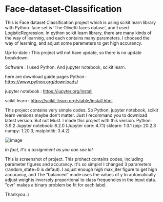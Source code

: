 # Face-dataset-Classification

This is Face dataset Classification project which is using scikit learn library with Python. face set is 'The Olivetti faces datase', and I used LogisticRegression. In python scikit learn library, there are many kinds of the way of learning, and each contains many parameters. I choosed the way of learning, and adjust some parameters to get high accurancy.

Up-to-date : This project will not have update, so there is no update breakdown.

Software : I used Python. And jupyter notebook, scikit learn.



here are download guide pages
Python : https://www.python.org/downloads/

jupyter notebook : https://jupyter.org/install

scikit learn : https://scikit-learn.org/stable/install.html

This project contains very simple codes. So Python, jupyter notebook, scikit learn versions maybe don't matter. Just I recommand you to download latest version. But not Must.
I made this project with this version. Python: 3.9.2 Jupyter notebook: 6.2.0 (Jupyter core: 4.7.1) sklearn: 1.0.1 (pip: 20.2.3 numpy: 1.20.3, matplotlib: 3.4.2)



![image](https://user-images.githubusercontent.com/92198440/146663317-4a259cd8-c883-4c21-8953-e51759fae824.png)


_In fact, It's a assignment as you can see lol_

This is screenshot of project. This prohect contains codes, including parameter figures and accurancy. It's so simple!
I changed 3 parameters (random_state=0 is defaut). I adjust enough high max_iter figure to get high accurancy, and The “balanced” mode uses the values of y to automatically adjust weights inversely proportional to class frequencies in the input data. "ovr" makes a binary problem be fit for each label.


Thankyou :)
